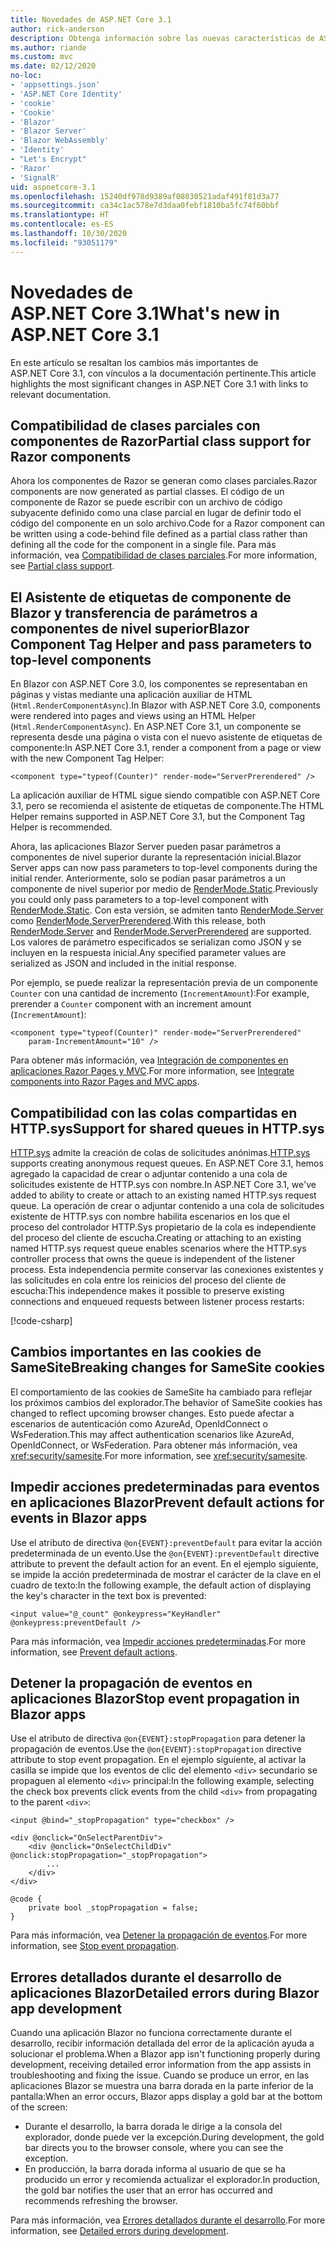 ```yaml
---
title: Novedades de ASP.NET Core 3.1
author: rick-anderson
description: Obtenga información sobre las nuevas características de ASP.NET Core 3.1.
ms.author: riande
ms.custom: mvc
ms.date: 02/12/2020
no-loc:
- 'appsettings.json'
- 'ASP.NET Core Identity'
- 'cookie'
- 'Cookie'
- 'Blazor'
- 'Blazor Server'
- 'Blazor WebAssembly'
- 'Identity'
- "Let's Encrypt"
- 'Razor'
- 'SignalR'
uid: aspnetcore-3.1
ms.openlocfilehash: 15240df978d9389af08030521adaf491f81d3a77
ms.sourcegitcommit: ca34c1ac578e7d3daa0febf1810ba5fc74f60bbf
ms.translationtype: HT
ms.contentlocale: es-ES
ms.lasthandoff: 10/30/2020
ms.locfileid: "93051179"
---
```

# <a name="whats-new-in-aspnet-core-31"></a><span data-ttu-id="4738b-103">Novedades de ASP.NET Core 3.1</span><span class="sxs-lookup"><span data-stu-id="4738b-103">What's new in ASP.NET Core 3.1</span></span>

<span data-ttu-id="4738b-104">En este artículo se resaltan los cambios más importantes de ASP.NET Core 3.1, con vínculos a la documentación pertinente.</span><span class="sxs-lookup"><span data-stu-id="4738b-104">This article highlights the most significant changes in ASP.NET Core 3.1 with links to relevant documentation.</span></span>

## <a name="partial-class-support-for-no-locrazor-components"></a><span data-ttu-id="4738b-105">Compatibilidad de clases parciales con componentes de Razor</span><span class="sxs-lookup"><span data-stu-id="4738b-105">Partial class support for Razor components</span></span>

<span data-ttu-id="4738b-106">Ahora los componentes de Razor se generan como clases parciales.</span><span class="sxs-lookup"><span data-stu-id="4738b-106">Razor components are now generated as partial classes.</span></span> <span data-ttu-id="4738b-107">El código de un componente de Razor se puede escribir con un archivo de código subyacente definido como una clase parcial en lugar de definir todo el código del componente en un solo archivo.</span><span class="sxs-lookup"><span data-stu-id="4738b-107">Code for a Razor component can be written using a code-behind file defined as a partial class rather than defining all the code for the component in a single file.</span></span> <span data-ttu-id="4738b-108">Para más información, vea [Compatibilidad de clases parciales](xref:blazor/components/index#partial-class-support).</span><span class="sxs-lookup"><span data-stu-id="4738b-108">For more information, see [Partial class support](xref:blazor/components/index#partial-class-support).</span></span>

## <a name="no-locblazor-component-tag-helper-and-pass-parameters-to-top-level-components"></a><span data-ttu-id="4738b-109">El Asistente de etiquetas de componente de Blazor y transferencia de parámetros a componentes de nivel superior</span><span class="sxs-lookup"><span data-stu-id="4738b-109">Blazor Component Tag Helper and pass parameters to top-level components</span></span>

<span data-ttu-id="4738b-110">En Blazor con ASP.NET Core 3.0, los componentes se representaban en páginas y vistas mediante una aplicación auxiliar de HTML (`Html.RenderComponentAsync`).</span><span class="sxs-lookup"><span data-stu-id="4738b-110">In Blazor with ASP.NET Core 3.0, components were rendered into pages and views using an HTML Helper (`Html.RenderComponentAsync`).</span></span> <span data-ttu-id="4738b-111">En ASP.NET Core 3.1, un componente se representa desde una página o vista con el nuevo asistente de etiquetas de componente:</span><span class="sxs-lookup"><span data-stu-id="4738b-111">In ASP.NET Core 3.1, render a component from a page or view with the new Component Tag Helper:</span></span>

```cshtml
<component type="typeof(Counter)" render-mode="ServerPrerendered" />
```

<span data-ttu-id="4738b-112">La aplicación auxiliar de HTML sigue siendo compatible con ASP.NET Core 3.1, pero se recomienda el asistente de etiquetas de componente.</span><span class="sxs-lookup"><span data-stu-id="4738b-112">The HTML Helper remains supported in ASP.NET Core 3.1, but the Component Tag Helper is recommended.</span></span>

<span data-ttu-id="4738b-113">Ahora, las aplicaciones Blazor Server pueden pasar parámetros a componentes de nivel superior durante la representación inicial.</span><span class="sxs-lookup"><span data-stu-id="4738b-113">Blazor Server apps can now pass parameters to top-level components during the initial render.</span></span> <span data-ttu-id="4738b-114">Anteriormente, solo se podían pasar parámetros a un componente de nivel superior por medio de [RenderMode.Static](xref:Microsoft.AspNetCore.Mvc.Rendering.RenderMode.Static).</span><span class="sxs-lookup"><span data-stu-id="4738b-114">Previously you could only pass parameters to a top-level component with [RenderMode.Static](xref:Microsoft.AspNetCore.Mvc.Rendering.RenderMode.Static).</span></span> <span data-ttu-id="4738b-115">Con esta versión, se admiten tanto [RenderMode.Server](xref:Microsoft.AspNetCore.Mvc.Rendering.RenderMode.Server) como [RenderMode.ServerPrerendered](xref:Microsoft.AspNetCore.Mvc.Rendering.RenderMode.ServerPrerendered).</span><span class="sxs-lookup"><span data-stu-id="4738b-115">With this release, both [RenderMode.Server](xref:Microsoft.AspNetCore.Mvc.Rendering.RenderMode.Server) and [RenderMode.ServerPrerendered](xref:Microsoft.AspNetCore.Mvc.Rendering.RenderMode.ServerPrerendered) are supported.</span></span> <span data-ttu-id="4738b-116">Los valores de parámetro especificados se serializan como JSON y se incluyen en la respuesta inicial.</span><span class="sxs-lookup"><span data-stu-id="4738b-116">Any specified parameter values are serialized as JSON and included in the initial response.</span></span>

<span data-ttu-id="4738b-117">Por ejemplo, se puede realizar la representación previa de un componente `Counter` con una cantidad de incremento (`IncrementAmount`):</span><span class="sxs-lookup"><span data-stu-id="4738b-117">For example, prerender a `Counter` component with an increment amount (`IncrementAmount`):</span></span>

```cshtml
<component type="typeof(Counter)" render-mode="ServerPrerendered" 
    param-IncrementAmount="10" />
```

<span data-ttu-id="4738b-118">Para obtener más información, vea [Integración de componentes en aplicaciones Razor Pages y MVC](xref:blazor/components/integrate-components-into-razor-pages-and-mvc-apps).</span><span class="sxs-lookup"><span data-stu-id="4738b-118">For more information, see [Integrate components into Razor Pages and MVC apps](xref:blazor/components/integrate-components-into-razor-pages-and-mvc-apps).</span></span>

## <a name="support-for-shared-queues-in-httpsys"></a><span data-ttu-id="4738b-119">Compatibilidad con las colas compartidas en HTTP.sys</span><span class="sxs-lookup"><span data-stu-id="4738b-119">Support for shared queues in HTTP.sys</span></span>

<span data-ttu-id="4738b-120">[HTTP.sys](xref:fundamentals/servers/httpsys) admite la creación de colas de solicitudes anónimas.</span><span class="sxs-lookup"><span data-stu-id="4738b-120">[HTTP.sys](xref:fundamentals/servers/httpsys) supports creating anonymous request queues.</span></span> <span data-ttu-id="4738b-121">En ASP.NET Core 3.1, hemos agregado la capacidad de crear o adjuntar contenido a una cola de solicitudes existente de HTTP.sys con nombre.</span><span class="sxs-lookup"><span data-stu-id="4738b-121">In ASP.NET Core 3.1, we've added to ability to create or attach to an existing named HTTP.sys request queue.</span></span> <span data-ttu-id="4738b-122">La operación de crear o adjuntar contenido a una cola de solicitudes existente de HTTP.sys con nombre habilita escenarios en los que el proceso del controlador HTTP.Sys propietario de la cola es independiente del proceso del cliente de escucha.</span><span class="sxs-lookup"><span data-stu-id="4738b-122">Creating or attaching to an existing named HTTP.sys request queue enables scenarios where the HTTP.sys controller process that owns the queue is independent of the listener process.</span></span> <span data-ttu-id="4738b-123">Esta independencia permite conservar las conexiones existentes y las solicitudes en cola entre los reinicios del proceso del cliente de escucha:</span><span class="sxs-lookup"><span data-stu-id="4738b-123">This independence makes it possible to preserve existing connections and enqueued requests between listener process restarts:</span></span>

[!code-csharp[](sample/Program.cs?name=snippet)]

## <a name="breaking-changes-for-samesite-no-loccookies"></a><span data-ttu-id="4738b-124">Cambios importantes en las cookies de SameSite</span><span class="sxs-lookup"><span data-stu-id="4738b-124">Breaking changes for SameSite cookies</span></span>

<span data-ttu-id="4738b-125">El comportamiento de las cookies de SameSite ha cambiado para reflejar los próximos cambios del explorador.</span><span class="sxs-lookup"><span data-stu-id="4738b-125">The behavior of SameSite cookies has changed to reflect upcoming browser changes.</span></span> <span data-ttu-id="4738b-126">Esto puede afectar a escenarios de autenticación como AzureAd, OpenIdConnect o WsFederation.</span><span class="sxs-lookup"><span data-stu-id="4738b-126">This may affect authentication scenarios like AzureAd, OpenIdConnect, or WsFederation.</span></span> <span data-ttu-id="4738b-127">Para obtener más información, vea <xref:security/samesite>.</span><span class="sxs-lookup"><span data-stu-id="4738b-127">For more information, see <xref:security/samesite>.</span></span>

## <a name="prevent-default-actions-for-events-in-no-locblazor-apps"></a><span data-ttu-id="4738b-128">Impedir acciones predeterminadas para eventos en aplicaciones Blazor</span><span class="sxs-lookup"><span data-stu-id="4738b-128">Prevent default actions for events in Blazor apps</span></span>

<span data-ttu-id="4738b-129">Use el atributo de directiva `@on{EVENT}:preventDefault` para evitar la acción predeterminada de un evento.</span><span class="sxs-lookup"><span data-stu-id="4738b-129">Use the `@on{EVENT}:preventDefault` directive attribute to prevent the default action for an event.</span></span> <span data-ttu-id="4738b-130">En el ejemplo siguiente, se impide la acción predeterminada de mostrar el carácter de la clave en el cuadro de texto:</span><span class="sxs-lookup"><span data-stu-id="4738b-130">In the following example, the default action of displaying the key's character in the text box is prevented:</span></span>

```razor
<input value="@_count" @onkeypress="KeyHandler" @onkeypress:preventDefault />
```

<span data-ttu-id="4738b-131">Para más información, vea [Impedir acciones predeterminadas](xref:blazor/components/event-handling#prevent-default-actions).</span><span class="sxs-lookup"><span data-stu-id="4738b-131">For more information, see [Prevent default actions](xref:blazor/components/event-handling#prevent-default-actions).</span></span>

## <a name="stop-event-propagation-in-no-locblazor-apps"></a><span data-ttu-id="4738b-132">Detener la propagación de eventos en aplicaciones Blazor</span><span class="sxs-lookup"><span data-stu-id="4738b-132">Stop event propagation in Blazor apps</span></span>

<span data-ttu-id="4738b-133">Use el atributo de directiva `@on{EVENT}:stopPropagation` para detener la propagación de eventos.</span><span class="sxs-lookup"><span data-stu-id="4738b-133">Use the `@on{EVENT}:stopPropagation` directive attribute to stop event propagation.</span></span> <span data-ttu-id="4738b-134">En el ejemplo siguiente, al activar la casilla se impide que los eventos de clic del elemento `<div>` secundario se propaguen al elemento `<div>` principal:</span><span class="sxs-lookup"><span data-stu-id="4738b-134">In the following example, selecting the check box prevents click events from the child `<div>` from propagating to the parent `<div>`:</span></span>

```razor
<input @bind="_stopPropagation" type="checkbox" />

<div @onclick="OnSelectParentDiv">
    <div @onclick="OnSelectChildDiv" @onclick:stopPropagation="_stopPropagation">
        ...
    </div>
</div>

@code {
    private bool _stopPropagation = false;
}
```

<span data-ttu-id="4738b-135">Para más información, vea [Detener la propagación de eventos](xref:blazor/components/event-handling#stop-event-propagation).</span><span class="sxs-lookup"><span data-stu-id="4738b-135">For more information, see [Stop event propagation](xref:blazor/components/event-handling#stop-event-propagation).</span></span>

## <a name="detailed-errors-during-no-locblazor-app-development"></a><span data-ttu-id="4738b-136">Errores detallados durante el desarrollo de aplicaciones Blazor</span><span class="sxs-lookup"><span data-stu-id="4738b-136">Detailed errors during Blazor app development</span></span>

<span data-ttu-id="4738b-137">Cuando una aplicación Blazor no funciona correctamente durante el desarrollo, recibir información detallada del error de la aplicación ayuda a solucionar el problema.</span><span class="sxs-lookup"><span data-stu-id="4738b-137">When a Blazor app isn't functioning properly during development, receiving detailed error information from the app assists in troubleshooting and fixing the issue.</span></span> <span data-ttu-id="4738b-138">Cuando se produce un error, en las aplicaciones Blazor se muestra una barra dorada en la parte inferior de la pantalla:</span><span class="sxs-lookup"><span data-stu-id="4738b-138">When an error occurs, Blazor apps display a gold bar at the bottom of the screen:</span></span>

* <span data-ttu-id="4738b-139">Durante el desarrollo, la barra dorada le dirige a la consola del explorador, donde puede ver la excepción.</span><span class="sxs-lookup"><span data-stu-id="4738b-139">During development, the gold bar directs you to the browser console, where you can see the exception.</span></span>
* <span data-ttu-id="4738b-140">En producción, la barra dorada informa al usuario de que se ha producido un error y recomienda actualizar el explorador.</span><span class="sxs-lookup"><span data-stu-id="4738b-140">In production, the gold bar notifies the user that an error has occurred and recommends refreshing the browser.</span></span>

<span data-ttu-id="4738b-141">Para más información, vea [Errores detallados durante el desarrollo](xref:blazor/fundamentals/handle-errors#detailed-errors-during-development).</span><span class="sxs-lookup"><span data-stu-id="4738b-141">For more information, see [Detailed errors during development](xref:blazor/fundamentals/handle-errors#detailed-errors-during-development).</span></span>
